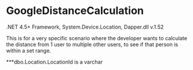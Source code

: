 # GoogleDistanceCalculation

.NET 4.5+ Framework, 
System.Device.Location,
Dapper.dll v.1.52

This is for a very specific scenario where the developer wants to calculate the distance from 1 user to multiple other users, to see if that person is within a set range. 

***dbo.Location.LocationId is a varchar 
